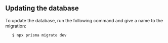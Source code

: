 ## Updating the database

To update the database, run the following command and give a name to the migration:

```bash
   $ npx prisma migrate dev
```
